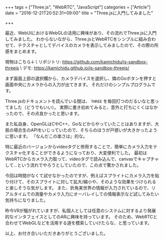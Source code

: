+++
tags = ["Three.js", "WebRTC", "JavaScript"]
categories = ["Article"]
date = "2016-12-21T20:52:31+09:00"
title = "Three.jsに入門してみました"

+++

最近、WebUIにおけるWebGLの活用に興味があり、その流れでThree.jsに入門してみました。
わからないながら、Three.jsとWebRTCをシンプルに組み合わせて、テクスチャとしてデバイスのカメラを表示してみましたので、その際の所感をまとめます。

現物はこちら↓ \\
リポジトリ: https://github.com/kamichidu/js-sandbox-threejs \\
デモ: https://kamichidu.github.io/js-sandbox-threejs/

まず画面上部の選択欄から、カメラデバイスを選択し、隣のGoボタンを押すと画面中央にカメラからの入力が出てきます。
それだけのシンプルプログラムです。

Three.jsのドキュメントを読んでいる間は、 `THREE` を毎回打つのだるいなと思ってました（どうでもいい）。
実際に書き初めてみると、意外と打ちにくくはなかったので、その点良かったと思います。

また私自身、OpenGLはCやC++、Goなどからやっていたことはありますが、大抵の場合生のAPIをいじっていたので、そちらのほうが戸惑いが大きかったように思います。
『なんだこの楽さは』的な。

特に最近のバージョンからvideoタグと併用することで、簡単にカメラ入力をテクスチャ化することができるようになっており、大変便利でした。
最初はWebRTCからカメラ入力取って、videoタグで読み込んで、canvasでキャプチャして...という流れでやろうとしていたので、この点で驚かされました。

今回は時間がなくて試せなかったのですが、例えばスプライトにカメラ入力を貼り付けて、そのスプライトに対して拡大/縮小や、そのような効果をつけられると楽しそうな気がします。
また、折角実世界の情報が入力されているので、リアルタイムでの測量やカメラ入力にオーバレイしての情報表示など試してみたい気持ちになりました。

昨今VRが騒がれていますが、私個人としては任意のシステムに対するより発展的なインタフェイスとしてのARに興味を持っています。
そのため、WebRTCと合わせてWebGLなどを活用する道を模索していけたらな、と思っています。

以上、お付き合いいただきありがとうございました。
